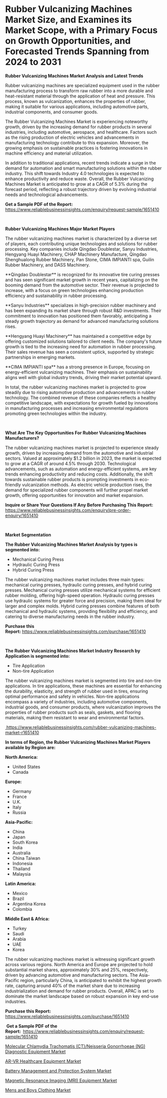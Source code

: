 <p><h1>Rubber Vulcanizing Machines Market Size, and Examines its Market Scope, with a Primary Focus on Growth Opportunities, and Forecasted Trends Spanning from 2024 to 2031</h1></p><p><strong>Rubber Vulcanizing Machines Market Analysis and Latest Trends</strong></p>
<p><p>Rubber vulcanizing machines are specialized equipment used in the rubber manufacturing process to transform raw rubber into a more durable and heat-resistant material through the application of heat and pressure. This process, known as vulcanization, enhances the properties of rubber, making it suitable for various applications, including automotive parts, industrial components, and consumer goods.</p><p>The Rubber Vulcanizing Machines Market is experiencing noteworthy growth, driven by the increasing demand for rubber products in several industries, including automotive, aerospace, and healthcare. Factors such as the rising production of electric vehicles and advancements in manufacturing technology contribute to this expansion. Moreover, the growing emphasis on sustainable practices is fostering innovations in machine efficiency and material utilization.</p><p>In addition to traditional applications, recent trends indicate a surge in the demand for automation and smart manufacturing solutions within the rubber industry. This shift towards Industry 4.0 technologies is expected to enhance productivity and reduce waste. Overall, the Rubber Vulcanizing Machines Market is anticipated to grow at a CAGR of 5.3% during the forecast period, reflecting a robust trajectory driven by evolving industrial needs and technological advancements.</p></p>
<p><strong>Get a Sample PDF of the Report:&nbsp;</strong> <a href="https://www.reliablebusinessinsights.com/enquiry/request-sample/1651410?utm_campaign=63&utm_medium=2&utm_source=Github&utm_content=ia&utm_term=08122024&utm_id=rubber-vulcanizing-machines">https://www.reliablebusinessinsights.com/enquiry/request-sample/1651410</a></p>
<p>&nbsp;</p>
<p><strong>Rubber Vulcanizing Machines Major Market Players</strong></p>
<p><p>The rubber vulcanizing machines market is characterized by a diverse set of players, each contributing unique technologies and solutions for rubber processing. Key companies include Qingdao Doublestar, Sanyu Industries, Hengyang Huayi Machinery, CHAP Machinery Manufacture, Qingdao Shenghualong Rubber Machinery, Pan Stone, CIMA IMPIANTI spa, Guilin Rubber Machinery, and DASS Machinery.</p><p>**Qingdao Doublestar** is recognized for its innovative tire curing presses and has seen significant market growth in recent years, capitalizing on the booming demand from the automotive sector. Their revenue is projected to increase, with a focus on green technologies enhancing production efficiency and sustainability in rubber processing.</p><p>**Sanyu Industries** specializes in high-precision rubber machinery and has been expanding its market share through robust R&D investments. Their commitment to innovation has positioned them favorably, anticipating a steady growth trajectory as demand for advanced manufacturing solutions rises.</p><p>**Hengyang Huayi Machinery** has maintained a competitive edge by offering customized solutions tailored to client needs. The company's future growth is tied to the increasing need for automation in rubber processing. Their sales revenue has seen a consistent uptick, supported by strategic partnerships in emerging markets.</p><p>**CIMA IMPIANTI spa** has a strong presence in Europe, focusing on energy-efficient vulcanizing machines. Their emphasis on sustainability aligns well with global industry trends, driving their market potential upward. </p><p>In total, the rubber vulcanizing machines market is projected to grow steadily due to rising automotive production and advancements in rubber technology. The combined revenue of these companies reflects a healthy competitive landscape, with expectations for growth fueled by innovations in manufacturing processes and increasing environmental regulations promoting green technologies within the industry.</p></p>
<p>&nbsp;</p>
<p><strong>What Are The Key Opportunities For Rubber Vulcanizing Machines Manufacturers?</strong></p>
<p><p>The rubber vulcanizing machines market is projected to experience steady growth, driven by increasing demand from the automotive and industrial sectors. Valued at approximately $1.2 billion in 2023, the market is expected to grow at a CAGR of around 4.5% through 2030. Technological advancements, such as automation and energy-efficient systems, are key trends enhancing productivity and reducing costs. Additionally, the shift towards sustainable rubber products is prompting investments in eco-friendly vulcanization methods. As electric vehicle production rises, the demand for specialized rubber components will further propel market growth, offering opportunities for innovation and market expansion.</p></p>
<p><strong>Inquire or Share Your Questions If Any Before Purchasing This Report:</strong> <a href="https://www.reliablebusinessinsights.com/enquiry/pre-order-enquiry/1651410?utm_campaign=63&utm_medium=2&utm_source=Github&utm_content=ia&utm_term=08122024&utm_id=rubber-vulcanizing-machines">https://www.reliablebusinessinsights.com/enquiry/pre-order-enquiry/1651410</a></p>
<p>&nbsp;</p>
<p><strong>Market Segmentation</strong></p>
<p><strong>The Rubber Vulcanizing Machines Market Analysis by types is segmented into:</strong></p>
<p><ul><li>Mechanical Curing Press</li><li>Hydraulic Curing Press</li><li>Hybrid Curing Press</li></ul></p>
<p><p>The rubber vulcanizing machines market includes three main types: mechanical curing presses, hydraulic curing presses, and hybrid curing presses. Mechanical curing presses utilize mechanical systems for efficient rubber molding, offering high-speed operation. Hydraulic curing presses use hydraulic systems for greater force and precision, making them ideal for larger and complex molds. Hybrid curing presses combine features of both mechanical and hydraulic systems, providing flexibility and efficiency, and catering to diverse manufacturing needs in the rubber industry.</p></p>
<p><strong>Purchase this Report:&nbsp;</strong><a href="https://www.reliablebusinessinsights.com/purchase/1651410?utm_campaign=63&utm_medium=2&utm_source=Github&utm_content=ia&utm_term=08122024&utm_id=rubber-vulcanizing-machines">https://www.reliablebusinessinsights.com/purchase/1651410</a></p>
<p>&nbsp;</p>
<p><strong>The Rubber Vulcanizing Machines Market Industry Research by Application is segmented into:</strong></p>
<p><ul><li>Tire Application</li><li>Non-tire Application</li></ul></p>
<p><p>The rubber vulcanizing machines market is segmented into tire and non-tire applications. In tire applications, these machines are essential for enhancing the durability, elasticity, and strength of rubber used in tires, ensuring optimal performance and safety in vehicles. Non-tire applications encompass a variety of industries, including automotive components, industrial goods, and consumer products, where vulcanization improves the properties of rubber products such as seals, gaskets, and flooring materials, making them resistant to wear and environmental factors.</p></p>
<p><a href="https://www.reliablebusinessinsights.com/rubber-vulcanizing-machines-market-r1651410?utm_campaign=63&utm_medium=2&utm_source=Github&utm_content=ia&utm_term=08122024&utm_id=rubber-vulcanizing-machines">&nbsp;https://www.reliablebusinessinsights.com/rubber-vulcanizing-machines-market-r1651410</a></p>
<p><strong>In terms of Region, the Rubber Vulcanizing Machines Market Players available by Region are:</strong></p>
<p>
    <p> <strong> North America: </strong>
        <ul>
            <li>United States</li>
            <li>Canada</li>
        </ul>
        </p> 
    <p> <strong> Europe: </strong>
        <ul>
            <li>Germany</li>
            <li>France</li>
            <li>U.K.</li>
            <li>Italy</li>
            <li>Russia</li>
        </ul>
        </p> 
    <p> <strong> Asia-Pacific: </strong>
        <ul>
            <li>China</li>
            <li>Japan</li>
            <li>South Korea</li>
            <li>India</li>
            <li>Australia</li>
            <li>China Taiwan</li>
            <li>Indonesia</li>
            <li>Thailand</li>
            <li>Malaysia</li>
        </ul>
        </p> 
    <p> <strong> Latin America: </strong>
        <ul>
            <li>Mexico</li>
            <li>Brazil</li>
            <li>Argentina Korea</li>
            <li>Colombia</li>
        </ul>
        </p> 
    <p> <strong> Middle East & Africa: </strong>
        <ul>
            <li>Turkey</li>
            <li>Saudi</li>
            <li>Arabia</li>
            <li>UAE</li>
            <li>Korea</li>
        </ul>
    </p>
    </p>
<p><p>The rubber vulcanizing machines market is witnessing significant growth across various regions. North America and Europe are projected to hold substantial market shares, approximately 30% and 25%, respectively, driven by advancing automotive and manufacturing sectors. The Asia-Pacific region, particularly China, is anticipated to exhibit the highest growth rate, capturing around 40% of the market share due to increasing industrialization and demand for rubber products. Overall, APAC is set to dominate the market landscape based on robust expansion in key end-use industries.</p></p>
<p><strong>Purchase this Report: </strong><a href="https://www.reliablebusinessinsights.com/purchase/1651410?utm_campaign=63&utm_medium=2&utm_source=Github&utm_content=ia&utm_term=08122024&utm_id=rubber-vulcanizing-machines">https://www.reliablebusinessinsights.com/purchase/1651410</a></p>
<p>&nbsp;<strong>Get a Sample PDF of the Report:&nbsp;&nbsp;</strong><a href="https://www.reliablebusinessinsights.com/enquiry/request-sample/1651410?utm_campaign=63&utm_medium=2&utm_source=Github&utm_content=ia&utm_term=08122024&utm_id=rubber-vulcanizing-machines">https://www.reliablebusinessinsights.com/enquiry/request-sample/1651410</a></p>
<p><strong></strong></p>
<p><p><a href="https://www.linkedin.com/pulse/molecular-chlamydia-trachomatis-ctneisseria-gonorrhoeae-ng-rjnoc?utm_campaign=63&utm_medium=2&utm_source=Github&utm_content=ia&utm_term=08122024&utm_id=rubber-vulcanizing-machines">Molecular Chlamydia Trachomatis (CT)/Neisseria Gonorrhoeae (NG) Diagnostic Equipment Market</a></p><p><a href="https://github.com/JubayerMia832/Market-Research-Report-List-1/blob/main/ar-vr-healthcare-equipment-market.md?utm_campaign=63&utm_medium=2&utm_source=Github&utm_content=ia&utm_term=08122024&utm_id=rubber-vulcanizing-machines">AR-VR Healthcare Equipment Market</a></p><p><a href="https://github.com/millionkaryn68/Market-Research-Report-List-1/blob/main/battery-management-and-protection-system-market.md?utm_campaign=63&utm_medium=2&utm_source=Github&utm_content=ia&utm_term=08122024&utm_id=rubber-vulcanizing-machines">Battery Management and Protection System Market</a></p><p><a href="https://www.linkedin.com/pulse/insightful-magnetic-resonance-imaging-mri-equipment-market-acqlc?utm_campaign=63&utm_medium=2&utm_source=Github&utm_content=ia&utm_term=08122024&utm_id=rubber-vulcanizing-machines">Magnetic Resonance Imaging (MRI) Equipment Market</a></p><p><a href="https://www.linkedin.com/pulse/emerging-mens-boys-clothing-market-opportunities-analysis-pvsme?utm_campaign=63&utm_medium=2&utm_source=Github&utm_content=ia&utm_term=08122024&utm_id=rubber-vulcanizing-machines">Mens and Boys Clothing Market</a></p></p>